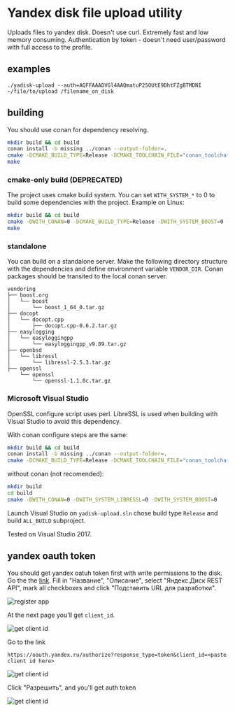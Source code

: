 # Yandex disk file upload utility

Uploads files to yandex disk. Doesn't use curl. Extremely fast and low
memory consuming. Authentication by token - doesn't need user/password
with full access to the profile.

## examples

```shell
./yadisk-upload --auth=AQFFAAADVGl4AAQmatuP25OUtE9DhtFZgBTMDNI ~/file/to/upload /filename_on_disk
```

## building

You should use conan for dependency resolving.

```sh
mkdir build && cd build
conan install -b missing ../conan --output-folder=.
cmake -DCMAKE_BUILD_TYPE=Release -DCMAKE_TOOLCHAIN_FILE="conan_toolchain.cmake" ..
make
```

### cmake-only build (DEPRECATED)

The project uses cmake build system. You can set `WITH_SYSTEM_*` to 0 to
build some dependencies with the project. Example on Linux:

```sh
mkdir build && cd build
cmake -DWITH_CONAN=0 -DCMAKE_BUILD_TYPE=Release -DWITH_SYSTEM_BOOST=0 -DWITH_SYSTEM_OPENSSL=0 -DWITH_SYSTEM_ZLIB=0 ..
make
```

### standalone

You can build on a standalone server. Make the following directory
structure with the dependencies and define environment
variable `VENDOR_DIR`. Conan packages should be transited to the local
conan server.

```
vendoring
├── boost.org
│   └── boost
│       └── boost_1_64_0.tar.gz
├── docopt
│   └── docopt.cpp
│       ├── docopt.cpp-0.6.2.tar.gz
├── easylogging
│   └── easyloggingpp
│       └── easyloggingpp_v9.89.tar.gz
├── openbsd
│   └── libressl
│       └── libressl-2.5.3.tar.gz
├── openssl
    └── openssl
        └── openssl-1.1.0c.tar.gz
```
### Microsoft Visual Studio

OpenSSL configure script uses perl. LibreSSL is used when building with
Visual Studio to avoid this dependency.

With conan configure steps are the same:

```sh
mkdir build && cd build
conan install -b missing ../conan --output-folder=.
cmake -DCMAKE_BUILD_TYPE=Release -DCMAKE_TOOLCHAIN_FILE="conan_toolchain.cmake" ..
```

without conan (not recomended):

```sh
mkdir build
cd build
cmake -DWITH_CONAN=0 -DWITH_SYSTEM_LIBRESSL=0 -DWITH_SYSTEM_BOOST=0
```

Launch Visual Studio on `yadisk-upload.sln` chose build type `Release`
and build `ALL_BUILD` subproject.

Tested on Visual Studio 2017.

## yandex oauth token

You should get yandex oatuh token first with write permissions to the
disk. Go the the [link](https://oauth.yandex.ru/client/new). Fill in
"Название", "Описание", select "Яндекс.Диск REST API", mark all
checkboxes and click "Подставить URL для разработки".

![register app](https://habrastorage.org/files/8f4/b13/752/8f4b13752ebd49d9a01b81a43bb84b56.png)

At the next page you'll get `client_id`.

![get client id](https://habrastorage.org/files/02b/5b1/929/02b5b1929ba548c0b1fe6fc29699d13f.png)

Go to the link

	https://oauth.yandex.ru/authorize?response_type=token&client_id=<paste client id here>

![get client id](https://habrastorage.org/files/444/740/b57/444740b571a44c81bbfee3f48e8098aa.png)

Click "Разрешить", and you'll get auth token

![get client id](https://habrastorage.org/files/57d/4d7/166/57d4d7166341413a912f67dc15157967.png)

